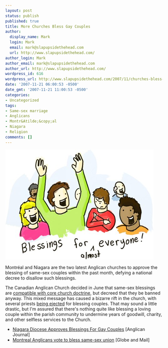 ```yaml
---
layout: post
status: publish
published: true
title: More Churches Bless Gay Couples
author:
  display_name: Mark
  login: Mark
  email: mark@slapupsidethehead.com
  url: http://www.slapupsidethehead.com/
author_login: Mark
author_email: mark@slapupsidethehead.com
author_url: http://www.slapupsidethehead.com/
wordpress_id: 616
wordpress_url: http://www.slapupsidethehead.com/2007/11/churches-bless-gay-couples/
date: '2007-11-21 06:00:53 -0500'
date_gmt: '2007-11-21 11:00:53 -0500'
categories:
- Uncategorized
tags:
- Same-sex marriage
- Anglicans
- Montr&Atilde;&copy;al
- Niagara
- Religion
comments: []
---
```

![Blessings for (almost) everyone!](/wp-content/media/2007/11/blessings-for-everyone.jpg)

Montréal and Niagara are the two latest Anglican churches to approve the blessing of same-sex couples within the past month, defying a national decree to disallow such blessings.

The Canadian Anglican Church decided in June that same-sex blessings are [compatible with core church doctrine](http://www.slapupsidethehead.com/2007/06/anglican-mixed-message/ "Confused yet?"), but decreed that they be banned anyway. This mixed message has caused a bizarre rift in the church, with several priests [being ejected](http://www.slapupsidethehead.com/2007/10/another-priest-suspended-for-performing-same-sex-wedding/ "Compassion from a priest!? We'll have none of that, thank you!") for blessing couples. That may sound a little drastic, but I'm assured that there's nothing quite like blessing a loving couple within the parish community to undermine years of goodwill, charity, and other selfless services to the Church.

- [Niagara Diocese Approves Blessings For Gay Couples](http://www.anglicanjournal.com/100/article/niagara-diocese-approves-blessings-for-gay-couples-bishop-assents/) [Anglican Journal]
- [Montreal Anglicans vote to bless same-sex union](http://www.canada.com/montrealgazette/news/story.html?id=8ab6955d-9c8b-45c2-b76a-79d9bcf97dc6) [Globe and Mail]
